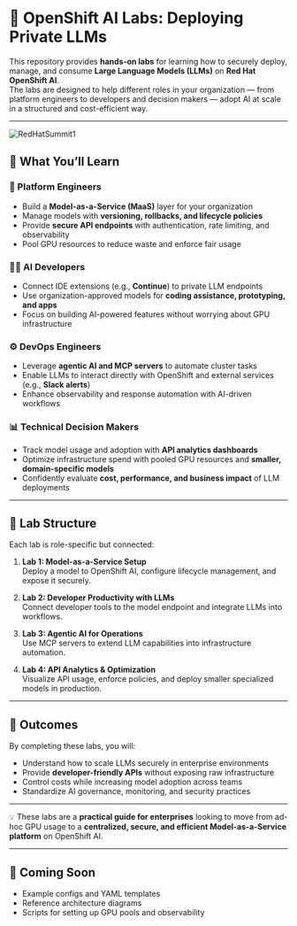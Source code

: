 # 🚀 OpenShift AI Labs: Deploying Private LLMs

This repository provides **hands-on labs** for learning how to securely deploy, manage, and consume **Large Language Models (LLMs)** on **Red Hat OpenShift AI**.  
The labs are designed to help different roles in your organization — from platform engineers to developers and decision makers — adopt AI at scale in a structured and cost-efficient way.

---
![RedHatSummit1](https://github.com/user-attachments/assets/1db6d866-694e-4391-b35a-4b59b6224e6d)

## 📌 What You’ll Learn

### 🔧 Platform Engineers
- Build a **Model-as-a-Service (MaaS)** layer for your organization  
- Manage models with **versioning, rollbacks, and lifecycle policies**  
- Provide **secure API endpoints** with authentication, rate limiting, and observability  
- Pool GPU resources to reduce waste and enforce fair usage  

### 👩‍💻 AI Developers
- Connect IDE extensions (e.g., **Continue**) to private LLM endpoints  
- Use organization-approved models for **coding assistance, prototyping, and apps**  
- Focus on building AI-powered features without worrying about GPU infrastructure  

### ⚙️ DevOps Engineers
- Leverage **agentic AI and MCP servers** to automate cluster tasks  
- Enable LLMs to interact directly with OpenShift and external services (e.g., **Slack alerts**)  
- Enhance observability and response automation with AI-driven workflows  

### 📊 Technical Decision Makers
- Track model usage and adoption with **API analytics dashboards**  
- Optimize infrastructure spend with pooled GPU resources and **smaller, domain-specific models**  
- Confidently evaluate **cost, performance, and business impact** of LLM deployments  

---

## 🧪 Lab Structure

Each lab is role-specific but connected:

1. **Lab 1: Model-as-a-Service Setup**  
   Deploy a model to OpenShift AI, configure lifecycle management, and expose it securely.  

2. **Lab 2: Developer Productivity with LLMs**  
   Connect developer tools to the model endpoint and integrate LLMs into workflows.  

3. **Lab 3: Agentic AI for Operations**  
   Use MCP servers to extend LLM capabilities into infrastructure automation.  

4. **Lab 4: API Analytics & Optimization**  
   Visualize API usage, enforce policies, and deploy smaller specialized models in production.  

---

## 🏁 Outcomes

By completing these labs, you will:  
- Understand how to scale LLMs securely in enterprise environments  
- Provide **developer-friendly APIs** without exposing raw infrastructure  
- Control costs while increasing model adoption across teams  
- Standardize AI governance, monitoring, and security practices  

---

💡 These labs are a **practical guide for enterprises** looking to move from ad-hoc GPU usage to a **centralized, secure, and efficient Model-as-a-Service platform** on OpenShift AI.  

---

## 📂 Coming Soon
- Example configs and YAML templates  
- Reference architecture diagrams  
- Scripts for setting up GPU pools and observability
